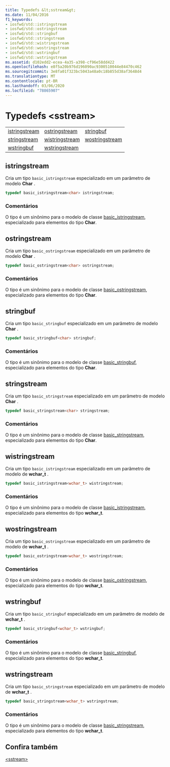 ```yaml
---
title: Typedefs &lt;sstream&gt;
ms.date: 11/04/2016
f1_keywords:
- iosfwd/std::istringstream
- iosfwd/std::ostringstream
- iosfwd/std::stringbuf
- iosfwd/std::stringstream
- iosfwd/std::wistringstream
- iosfwd/std::wostringstream
- iosfwd/std::wstringbuf
- iosfwd/std::wstringstream
ms.assetid: d102edd2-ecea-4a35-a398-cf96e58dd422
ms.openlocfilehash: e8f5a20b976d196090ac9300510044e84470c462
ms.sourcegitcommit: 3e8fa01f323bc5043a48a0c18b855d38af3648d4
ms.translationtype: MT
ms.contentlocale: pt-BR
ms.lasthandoff: 03/06/2020
ms.locfileid: "78865907"
---
```

# <a name="ltsstreamgt-typedefs"></a>Typedefs &lt;sstream&gt;

||||
|-|-|-|
|[istringstream](#istringstream)|[ostringstream](#ostringstream)|[stringbuf](#stringbuf)|
|[stringstream](#stringstream)|[wistringstream](#wistringstream)|[wostringstream](#wostringstream)|
|[wstringbuf](#wstringbuf)|[wstringstream](#wstringstream)|

## <a name="istringstream"></a>  istringstream

Cria um tipo `basic_istringstream` especializado em um parâmetro de modelo **Char** .

```cpp
typedef basic_istringstream<char> istringstream;
```

### <a name="remarks"></a>Comentários

O tipo é um sinônimo para o modelo de classe [basic_istringstream](../standard-library/basic-istringstream-class.md), especializado para elementos do tipo **Char**.

## <a name="ostringstream"></a>  ostringstream

Cria um tipo `basic_ostringstream` especializado em um parâmetro de modelo **Char** .

```cpp
typedef basic_ostringstream<char> ostringstream;
```

### <a name="remarks"></a>Comentários

O tipo é um sinônimo para o modelo de classe [basic_ostringstream](../standard-library/basic-ostringstream-class.md), especializado para elementos do tipo **Char**.

## <a name="stringbuf"></a>  stringbuf

Cria um tipo `basic_stringbuf` especializado em um parâmetro de modelo **Char** .

```cpp
typedef basic_stringbuf<char> stringbuf;
```

### <a name="remarks"></a>Comentários

O tipo é um sinônimo para o modelo de classe [basic_stringbuf](../standard-library/basic-stringbuf-class.md), especializado para elementos do tipo **Char**.

## <a name="stringstream"></a>  stringstream

Cria um tipo `basic_stringstream` especializado em um parâmetro de modelo **Char** .

```cpp
typedef basic_stringstream<char> stringstream;
```

### <a name="remarks"></a>Comentários

O tipo é um sinônimo para o modelo de classe [basic_stringstream](../standard-library/basic-stringstream-class.md), especializado para elementos do tipo **Char**.

## <a name="wistringstream"></a>  wistringstream

Cria um tipo `basic_istringstream` especializado em um parâmetro de modelo de **wchar_t** .

```cpp
typedef basic_istringstream<wchar_t> wistringstream;
```

### <a name="remarks"></a>Comentários

O tipo é um sinônimo para o modelo de classe [basic_istringstream](../standard-library/basic-istringstream-class.md), especializado para elementos do tipo **wchar_t**.

## <a name="wostringstream"></a>  wostringstream

Cria um tipo `basic_ostringstream` especializado em um parâmetro de modelo de **wchar_t** .

```cpp
typedef basic_ostringstream<wchar_t> wostringstream;
```

### <a name="remarks"></a>Comentários

O tipo é um sinônimo para o modelo de classe [basic_ostringstream](../standard-library/basic-ostringstream-class.md), especializado para elementos do tipo **wchar_t**.

## <a name="wstringbuf"></a>  wstringbuf

Cria um tipo `basic_stringbuf` especializado em um parâmetro de modelo de **wchar_t** .

```cpp
typedef basic_stringbuf<wchar_t> wstringbuf;
```

### <a name="remarks"></a>Comentários

O tipo é um sinônimo para o modelo de classe [basic_stringbuf](../standard-library/basic-stringbuf-class.md), especializado para elementos do tipo **wchar_t**.

## <a name="wstringstream"></a>  wstringstream

Cria um tipo `basic_stringstream` especializado em um parâmetro de modelo de **wchar_t** .

```cpp
typedef basic_stringstream<wchar_t> wstringstream;
```

### <a name="remarks"></a>Comentários

O tipo é um sinônimo para o modelo de classe [basic_stringstream](../standard-library/basic-stringstream-class.md), especializado para elementos do tipo **wchar_t**.

## <a name="see-also"></a>Confira também

[\<sstream>](../standard-library/sstream.md)

